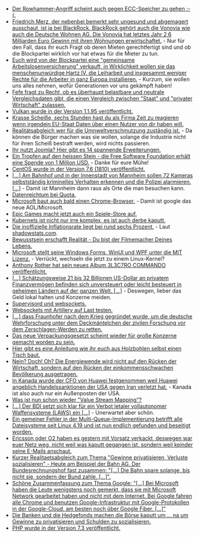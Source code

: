* [Der Rowhammer-Angriff scheint auch gegen ECC-Speicher zu gehen :-(.](https://blog.fefe.de/?ts=a2fa1246)
* [Friedrich Merz, der nebenbei bemerkt sehr ungesund und abgemagert ausschaut, ist ja bei BlackRock. BlackRock gehört auch die Vonovia wie auch die Deutsche Wohnen AG. Die Vonovia hat letztes Jahr 2,6 Milliarden Euro Gewinn mit ihren Wohnungen erwirtschaftet.](https://www.neopresse.com/wirtschaft/enthuellt-friedrich-merz-und-der-mietwucher-wie-der-kandidat-mit-blackrock-am-mietelend-geld-verdient/) - Nur für den Fall, dass ihr euch Fragt ob deren Mieten gerechtfertigt sind und ob die Blockpartei wirklich vor hat etwas für die Mieter zu tun.
* [Euch wird von der Blockpartei eine "gemeinsame Arbeitslosenversicherung" verkauft, in Wirklichkeit wollen sie das menschenunwürdige Hartz IV, die Leiharbeit und insgesammt weniger Rechte für die Arbeiter in ganz Europa installieren.](https://www.neopresse.com/gesellschaft/aufgedeckt-eu-will-dank-deutschland-jetzt-die-gemeinsame-arbeitslosenversicherung/) - Kurzum, sie wollen uns alles nehmen, wofür Generationen vor uns gekämpft haben!
* [Fefe fragt zu Recht, ob es überhaupt belastbare und neutrale Vergleichsdaten gibt, die einen Vergleich zwischen "Staat" und "privater Wirtschaft" zulassen.](https://blog.fefe.de/?ts=a2fa8a19)
* [Vulkan wurde in der Version 1.1.95 veröffentlicht.](https://www.phoronix.com/scan.php?page=news_item&px=Vulkan-1.1.95-Released)
* [Krasse Scheiße, sechs Stunden hast du als Firma Zeit zu reagieren wenn irgendein EU-Staat Daten über einen Nutzer von dir haben will.](https://blog.fefe.de/?ts=a2fb8427)
* [Realitätsabgleich wer für die Umnweltverschmutzung zuständig ist.](http://www.sonnenseite.com/de/tipps/muellflut-im-supermarkt-mehr-drumherum-als-drin.html) - Da können die Bürger machen was sie wollen, solange die Industrie nicht für ihren Scheiß bestraft werden, wird nichts passieren.
* [Ihr nutzt Joomla? Hier gibt es 14 spannende Erweiterungen.](https://opensource.com/article/18/12/top-joomla-extensions)
* [Ein Tropfen auf den heissen Stein - die Free Software Foundation erhält eine Spende von 1 Million USD.](https://www.pro-linux.de/news/1/26562/free-software-foundation-erh%C3%A4lt-1-million-us-dollar-spende.html) - Danke für eure Mühe!
* [CentOS wurde in der Version 7.6 (1810) veröffentlicht.](https://www.pro-linux.de/news/1/26561/centos-76-freigegeben.html)
* [[...] Am Bahnhof und in der Innenstadt von Mannheim sollen 72 Kameras selbstständig kriminelles Verhalten erkennen und die Polizei alarmieren. [...]](https://blog.fefe.de/?ts=a2f89c85) - Damit ist Mannheim dann raus als Orte die man besuchen kann.
* [Datenreichtum bei Quota.](https://blog.fefe.de/?ts=a2f89b9c)
* [Microsoft baut auch bald einen Chrome-Browser.](https://www.pro-linux.de/news/1/26564/microsoft-ersetzt-edge-durch-chromium-basierten-browser.html) - Damit ist google das neue AOL/Microsoft.
* [Epic Games macht jetzt auch ein Spiele-Store auf.](https://www.phoronix.com/scan.php?page=news_item&px=Epic-Games-Store)
* [Kubernets ist nicht nur irre komplex, es ist auch derbe kaputt.](https://lwn.net/Articles/773836)
* [Die inoffizielle Inflationsrate liegt bei rund sechs Prozent.](https://www.neopresse.com/finanzsystem/die-wahre-inflationsrate-ist-hoeher-als-die-offizielle/) - Laut [shadowstats.com](http://www.shadowstats.com/).
* [Bewusstsein erschafft Realität - Du bist der Filmemacher Deines Lebens.](https://www.welt-im-wandel.tv/video/bewusstsein-erschafft-realitaet-du-bist-der-filmemacher-deines-lebens/)
* [Microsoft stellt seine Windows Forms, WinUI und WPF unter die MIT Lizenz.](https://www.phoronix.com/scan.php?page=news_item&px=Microsoft-Open-Source-Win-Forms) - Verrückt, wechseln die jetzt zu einem Linux-Kernel?
* [Anthony Rother hat sein neues Album 3L3C7RO COMMANDO veröffentlicht.](http://www.psi49net.de)
* [[...] Schätzungsweise 21 bis 32 Billionen US-Dollar an privatem Finanzvermögen befinden sich unversteuert oder leicht besteuert in geheimen Ländern auf der ganzen Welt. [...]](https://netzfrauen.org/2018/12/04/africa-2/) - Deswegen, lieber das Geld lokal halten und Konzerne meiden.
* [Supervisord und websockets.](https://ma.ttias.be/deploying-laravel-websockets-with-nginx-reverse-proxy-and-supervisord/)
* [Websockets mit Artillery auf Last testen.](https://ma.ttias.be/benchmarking-websocket-server-performance-with-artillery/)
* [[...] dass Fraunhofer nach dem Krieg gegründet wurde, um die deutsche Wehrforschung unter dem Deckmäntelchen der zivilen Forschung vor dem Zerschlagen-Werden zu retten.](https://blog.fefe.de/?ts=a2f96a31)
* [Das neue Verpackungsgesetzt scheint wieder für große Konzerne gemacht worden zu sein.](https://blog.fefe.de/?ts=a2f9693d)
* [Hier gibt es eine Anleitung wie ihr euch aus Holzbohlen selbst einen Tisch baut.](https://www.careelite.de/diy-couchtisch-selber-bauen/)
* [Nein? Doch! Oh? Die Energiewende wird nicht auf den Rücken der Wirtschaft, sondern auf den Rücken der einkommensschwachen Bevölkerung ausgetragen.](http://www.sonnenseite.com/de/energie/energiewende-belastet-einkommensschwache-haushalte-besonders-stark.html)
* [In Kanada wurde der CFO von Huawei festgenommen weil Huawei angeblich Handelssanktionen der USA gegen Iran verletzt hat.](https://blog.fefe.de/?ts=a2f6bb95) - Kanada ist also auch nur ein Außenposten der USA.
* [Was ist nun schon wieder "Value Stream Mapping"?](https://opensource.com/article/18/12/optimizing-delivery-value-stream-mapping)
* [[...] Der BDI setzt sich klar für ein Verbot letaler vollautonomer Waffensysteme (LAWS) ein [...]](https://www.neopresse.com/nachrichten/deutsche-industrie-will-killer-roboter-verbieten-lassen/) - Unerwartet aber schön.
* [Ein gemeiner Fehler in der Multi-Queue-Implementierung betrifft alle Dateisysteme seit Linux 4.19 und ist nun endlich gefunden und beseitigt worden.](https://www.pro-linux.de/news/1/26574/dateisystemkorruption-in-linux-419-behoben.html)
* [Ericsson oder O2 haben es gestern mit Vorsatz verkackt, deswegen war euer Netz weg, nicht weil was kaputt gegangen ist, sondern weil keinder seine E-Mails anschaut.](https://blog.fefe.de/?ts=a2f71c81)
* [Kurzer Realitaetsabgleich zum Thema "Gewinne privatisieren, Verluste sozialisieren" - Heute am Beispiel der Bahn AG. Der Bundesrechnungshof fast zusammen: "[...] Die Bahn spare solange, bis nicht sie, sondern der Bund zahle. [...]".](https://blog.fefe.de/?ts=a2f7bf3e)
* [Schöne Zusammenfassung zum Thema Google: "[...] Bei Microsoft haben die Leute wenigstens noch gemerkt, dass sie mit Microsoft Network gearbeitet haben und nicht mit dem Internet. Bei Google fahren alle Chrome und benutzen Google-Infrastruktur mit Google-Protokollen in der Google-Cloud, am besten noch über Google Fiber. [...]"](https://blog.fefe.de/?ts=a2f7b98b)
* [Die Banken und die Hedgefonds machen die Börse kaputt um ... na um Gewinne zu privatisieren und Schulden zu sozialisieren.](https://www.neopresse.com/finanzsystem/boeser-verdacht-werden-die-boersen-absichtlich-zum-absturz-gebracht/)
* [PHP wurde in der Version 7.3 veröffentlicht.](https://www.pro-linux.de/news/1/26578/php-73-freigegeben.html)
